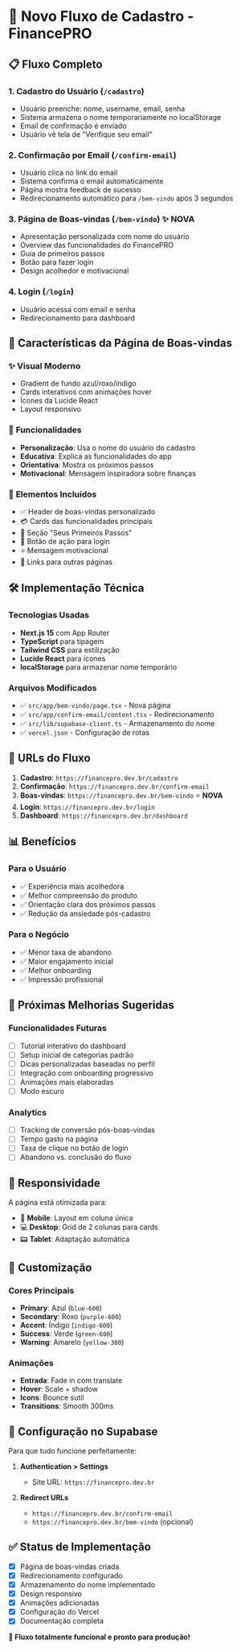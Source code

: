 # 🎯 Novo Fluxo de Cadastro - FinancePRO

## 📋 Fluxo Completo

### 1. **Cadastro do Usuário** (`/cadastro`)
- Usuário preenche: nome, username, email, senha
- Sistema armazena o nome temporariamente no localStorage
- Email de confirmação é enviado
- Usuário vê tela de "Verifique seu email"

### 2. **Confirmação por Email** (`/confirm-email`)
- Usuário clica no link do email
- Sistema confirma o email automaticamente
- Página mostra feedback de sucesso
- Redirecionamento automático para `/bem-vindo` após 3 segundos

### 3. **Página de Boas-vindas** (`/bem-vindo`) ✨ **NOVA**
- Apresentação personalizada com nome do usuário
- Overview das funcionalidades do FinancePRO
- Guia de primeiros passos
- Botão para fazer login
- Design acolhedor e motivacional

### 4. **Login** (`/login`)
- Usuário acessa com email e senha
- Redirecionamento para dashboard

## 🎨 Características da Página de Boas-vindas

### ✨ **Visual Moderno**
- Gradient de fundo azul/roxo/índigo
- Cards interativos com animações hover
- Ícones da Lucide React
- Layout responsivo

### 📱 **Funcionalidades**
- **Personalização**: Usa o nome do usuário do cadastro
- **Educativa**: Explica as funcionalidades do app
- **Orientativa**: Mostra os próximos passos
- **Motivacional**: Mensagem inspiradora sobre finanças

### 🎯 **Elementos Incluídos**
- ✅ Header de boas-vindas personalizado
- 💳 Cards das funcionalidades principais
- 🚀 Seção "Seus Primeiros Passos"
- 🔗 Botão de ação para login
- ⭐ Mensagem motivacional
- 🔗 Links para outras páginas

## 🛠️ Implementação Técnica

### **Tecnologias Usadas**
- **Next.js 15** com App Router
- **TypeScript** para tipagem
- **Tailwind CSS** para estilização
- **Lucide React** para ícones
- **localStorage** para armazenar nome temporário

### **Arquivos Modificados**
- ✅ `src/app/bem-vindo/page.tsx` - Nova página
- ✅ `src/app/confirm-email/content.tsx` - Redirecionamento
- ✅ `src/lib/supabase-client.ts` - Armazenamento do nome
- ✅ `vercel.json` - Configuração de rotas

## 🔗 URLs do Fluxo

1. **Cadastro**: `https://financepro.dev.br/cadastro`
2. **Confirmação**: `https://financepro.dev.br/confirm-email`
3. **Boas-vindas**: `https://financepro.dev.br/bem-vindo` ⭐ **NOVA**
4. **Login**: `https://financepro.dev.br/login`
5. **Dashboard**: `https://financepro.dev.br/dashboard`

## 📊 Benefícios

### **Para o Usuário**
- ✅ Experiência mais acolhedora
- ✅ Melhor compreensão do produto
- ✅ Orientação clara dos próximos passos
- ✅ Redução da ansiedade pós-cadastro

### **Para o Negócio**
- ✅ Menor taxa de abandono
- ✅ Maior engajamento inicial
- ✅ Melhor onboarding
- ✅ Impressão profissional

## 🚀 Próximas Melhorias Sugeridas

### **Funcionalidades Futuras**
- [ ] Tutorial interativo do dashboard
- [ ] Setup inicial de categorias padrão
- [ ] Dicas personalizadas baseadas no perfil
- [ ] Integração com onboarding progressivo
- [ ] Animações mais elaboradas
- [ ] Modo escuro

### **Analytics**
- [ ] Tracking de conversão pós-boas-vindas
- [ ] Tempo gasto na página
- [ ] Taxa de clique no botão de login
- [ ] Abandono vs. conclusão do fluxo

## 📱 Responsividade

A página está otimizada para:
- 📱 **Mobile**: Layout em coluna única
- 💻 **Desktop**: Grid de 2 colunas para cards
- 📟 **Tablet**: Adaptação automática

## 🎨 Customização

### **Cores Principais**
- **Primary**: Azul (`blue-600`)
- **Secondary**: Roxo (`purple-600`)
- **Accent**: Índigo (`indigo-600`)
- **Success**: Verde (`green-600`)
- **Warning**: Amarelo (`yellow-300`)

### **Animações**
- **Entrada**: Fade in com translate
- **Hover**: Scale + shadow
- **Icons**: Bounce sutil
- **Transitions**: Smooth 300ms

## 🔧 Configuração no Supabase

Para que tudo funcione perfeitamente:

1. **Authentication > Settings**
   - Site URL: `https://financepro.dev.br`
   
2. **Redirect URLs**
   - `https://financepro.dev.br/confirm-email`
   - `https://financepro.dev.br/bem-vindo` (opcional)

## ✅ Status de Implementação

- [x] Página de boas-vindas criada
- [x] Redirecionamento configurado
- [x] Armazenamento do nome implementado
- [x] Design responsivo
- [x] Animações adicionadas
- [x] Configuração do Vercel
- [x] Documentação completa

**🎉 Fluxo totalmente funcional e pronto para produção!** 